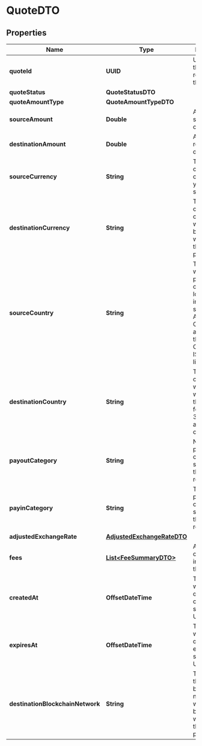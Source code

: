 

# QuoteDTO


## Properties

| Name | Type | Description | Notes |
|------------ | ------------- | ------------- | -------------|
|**quoteId** | **UUID** | Unique ID that represents this quote. |  |
|**quoteStatus** | **QuoteStatusDTO** |  |  |
|**quoteAmountType** | **QuoteAmountTypeDTO** |  |  [optional] |
|**sourceAmount** | **Double** | Amount to be sent by the originator. |  [optional] |
|**destinationAmount** | **Double** | Amount to be received by destination |  [optional] |
|**sourceCurrency** | **String** | The currency code of the currency that you are sending. |  |
|**destinationCurrency** | **String** | The currency code of the currency in which your beneficiary will receive this payment. |  |
|**sourceCountry** | **String** | The country where the payment originator is located or incorporated, specified in Alpha-2 Code format as defined in the ISO CountryCode ISO 3166-1 list. |  [optional] |
|**destinationCountry** | **String** | The country code to which you wish to send the funds. It follows ISO 3166-1 alpha-2 code |  [optional] |
|**payoutCategory** | **String** | Name of the payout category specified in the quote request. |  |
|**payinCategory** | **String** | The name of payin category specified in the quote request. |  |
|**adjustedExchangeRate** | [**AdjustedExchangeRateDTO**](AdjustedExchangeRateDTO.md) |  |  [optional] |
|**fees** | [**List&lt;FeeSummaryDTO&gt;**](FeeSummaryDTO.md) | A summary of fees included in this quote. |  [optional] |
|**createdAt** | **OffsetDateTime** | The time when this quote was created, specified in UTC. |  [optional] |
|**expiresAt** | **OffsetDateTime** | The time when this quote expires, specified in UTC. |  [optional] |
|**destinationBlockchainNetwork** | **String** | The name of the blockchain network on which the beneficiary will receive this payment. |  [optional] |



